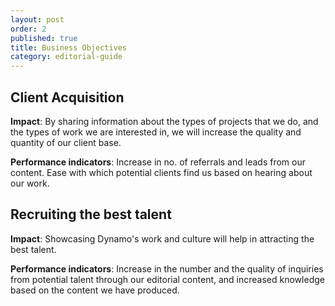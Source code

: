 ```yaml
---
layout: post
order: 2
published: true
title: Business Objectives
category: editorial-guide
---
```

## Client Acquisition

**Impact**: By sharing information about the types of projects that we do, and the types of work we are interested in, we will increase the quality and quantity of our client base.

**Performance indicators**: Increase in no. of referrals and leads from our content. Ease with which potential clients find us based on hearing about our work.   

## Recruiting the best talent

**Impact**: Showcasing Dynamo's work and culture will help in attracting the best talent.

**Performance indicators**: Increase in the number and the quality of inquiries from potential talent through our editorial content, and increased knowledge based on the content we have produced.   